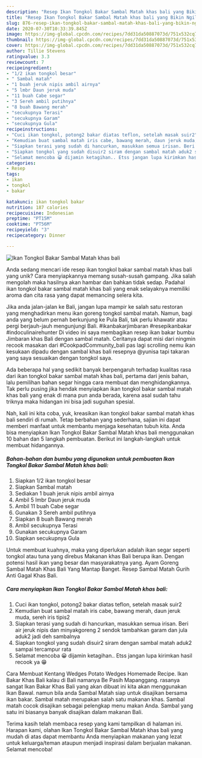 ```yaml
---
description: "Resep Ikan Tongkol Bakar Sambal Matah khas bali yang Bikin Ngiler"
title: "Resep Ikan Tongkol Bakar Sambal Matah khas bali yang Bikin Ngiler"
slug: 876-resep-ikan-tongkol-bakar-sambal-matah-khas-bali-yang-bikin-ngiler
date: 2020-07-30T10:33:39.845Z
image: https://img-global.cpcdn.com/recipes/7dd31da50887073d/751x532cq70/ikan-tongkol-bakar-sambal-matah-khas-bali-foto-resep-utama.jpg
thumbnail: https://img-global.cpcdn.com/recipes/7dd31da50887073d/751x532cq70/ikan-tongkol-bakar-sambal-matah-khas-bali-foto-resep-utama.jpg
cover: https://img-global.cpcdn.com/recipes/7dd31da50887073d/751x532cq70/ikan-tongkol-bakar-sambal-matah-khas-bali-foto-resep-utama.jpg
author: Tillie Stevens
ratingvalue: 3.3
reviewcount: 7
recipeingredient:
- "1/2 ikan tongkol besar"
- " Sambal matah"
- "1 buah jeruk nipis ambil airnya"
- "5 lmbr Daun jeruk muda"
- "11 buah Cabe segar"
- "3 Sereh ambil putihnya"
- "8 buah Bawang merah"
- "secukupnya Terasi"
- "secukupnya Garam"
- "secukupnya Gula"
recipeinstructions:
- "Cuci ikan tongkol, potong2 bakar diatas teflon, setelah masak suir2"
- "Kemudian buat sambal matah iris cabe, bawang merah, daun jeruk muda, sereh iris tipis2"
- "Siapkan terasi yang sudah di hancurkan, masukkan semua irisan. Beri air jeruk nipis dan minyakgoreng 2 sendok tambahkan garam dan jula aduk2 jadi deh sambalnya"
- "Siapkan tongkol yang sudah disuir2 siram dengan sambal matah aduk2 sampai tercampur rata"
- "Selamat mencoba 😀 dijamin ketagihan.. Etss jangan lupa kirimkan hasil recook ya 😁"
categories:
- Resep
tags:
- ikan
- tongkol
- bakar

katakunci: ikan tongkol bakar 
nutrition: 187 calories
recipecuisine: Indonesian
preptime: "PT15M"
cooktime: "PT56M"
recipeyield: "3"
recipecategory: Dinner

---
```



![Ikan Tongkol Bakar Sambal Matah khas bali](https://img-global.cpcdn.com/recipes/7dd31da50887073d/751x532cq70/ikan-tongkol-bakar-sambal-matah-khas-bali-foto-resep-utama.jpg)

Anda sedang mencari ide resep ikan tongkol bakar sambal matah khas bali yang unik? Cara menyiapkannya memang susah-susah gampang. Jika salah mengolah maka hasilnya akan hambar dan bahkan tidak sedap. Padahal ikan tongkol bakar sambal matah khas bali yang enak selayaknya memiliki aroma dan cita rasa yang dapat memancing selera kita.

Jika anda jalan-jalan ke Bali, jangan lupa mampir ke salah satu restoran yang menghadirkan menu ikan goreng tongkol sambal matah. Namun, bagi anda yang belum pernah berkunjung ke Pula Bali, tak perlu khawatir atau pergi berjauh-jauh mengunjungi Bali. #ikanbakarjimbaran #resepikanbakar #indoculinairehunter Di video ini saya membagikan resep ikan bakar bumbu Jimbaran khas Bali dengan sambal matah. Ceritanya dapat misi dari ningmin recook masakan dari #CookpadCommunity_bali pas lagi scrolling nemu ikan kesukaan dipadu dengan sambal khas bali resepnya @yunisa tapi takaran yang saya sesuaikan dengan tongkol saya.

Ada beberapa hal yang sedikit banyak berpengaruh terhadap kualitas rasa dari ikan tongkol bakar sambal matah khas bali, pertama dari jenis bahan, lalu pemilihan bahan segar hingga cara membuat dan menghidangkannya. Tak perlu pusing jika hendak menyiapkan ikan tongkol bakar sambal matah khas bali yang enak di mana pun anda berada, karena asal sudah tahu triknya maka hidangan ini bisa jadi suguhan spesial.


Nah, kali ini kita coba, yuk, kreasikan ikan tongkol bakar sambal matah khas bali sendiri di rumah. Tetap berbahan yang sederhana, sajian ini dapat memberi manfaat untuk membantu menjaga kesehatan tubuh kita. Anda bisa menyiapkan Ikan Tongkol Bakar Sambal Matah khas bali menggunakan 10 bahan dan 5 langkah pembuatan. Berikut ini langkah-langkah untuk membuat hidangannya.

<!--inarticleads1-->

##### Bahan-bahan dan bumbu yang digunakan untuk pembuatan Ikan Tongkol Bakar Sambal Matah khas bali:

1. Siapkan 1/2 ikan tongkol besar
1. Siapkan  Sambal matah
1. Sediakan 1 buah jeruk nipis ambil airnya
1. Ambil 5 lmbr Daun jeruk muda
1. Ambil 11 buah Cabe segar
1. Gunakan 3 Sereh ambil putihnya
1. Siapkan 8 buah Bawang merah
1. Ambil secukupnya Terasi
1. Gunakan secukupnya Garam
1. Siapkan secukupnya Gula


Untuk membuat kuahnya, maka yang diperlukan adalah ikan segar seperti tongkol atau tuna yang direbus Makanan khas Bali berupa ikan. Dengan potensi hasil ikan yang besar dan masyarakatnya yang. Ayam Goreng Sambal Matah Khas Bali Yang Mantap Banget. Resep Sambal Matah Gurih Anti Gagal Khas Bali. 

<!--inarticleads2-->

##### Cara menyiapkan Ikan Tongkol Bakar Sambal Matah khas bali:

1. Cuci ikan tongkol, potong2 bakar diatas teflon, setelah masak suir2
1. Kemudian buat sambal matah iris cabe, bawang merah, daun jeruk muda, sereh iris tipis2
1. Siapkan terasi yang sudah di hancurkan, masukkan semua irisan. Beri air jeruk nipis dan minyakgoreng 2 sendok tambahkan garam dan jula aduk2 jadi deh sambalnya
1. Siapkan tongkol yang sudah disuir2 siram dengan sambal matah aduk2 sampai tercampur rata
1. Selamat mencoba 😀 dijamin ketagihan.. Etss jangan lupa kirimkan hasil recook ya 😁


Cara Membuat Kentang Wedges Potato Wedges Homemade Recipe. Ikan Bakar Khas Bali kalau di Bali namanya Be Pasih Mapanggang. rasanya sangat Ikan Bakar Khas Bali yang akan dibuat ini kita akan menggunakan Ikan Bawal. namun bila anda Sambal Matah siap untuk disajikan bersama ikan bakar. Sambal matah merupakan salah satu makanan khas. Sambal matah cocok disajikan sebagai pelengkap menu makan Anda. Sambal yang satu ini biasanya banyak disajikan dalam makanan Bali. 

Terima kasih telah membaca resep yang kami tampilkan di halaman ini. Harapan kami, olahan Ikan Tongkol Bakar Sambal Matah khas bali yang mudah di atas dapat membantu Anda menyiapkan makanan yang lezat untuk keluarga/teman ataupun menjadi inspirasi dalam berjualan makanan. Selamat mencoba!
